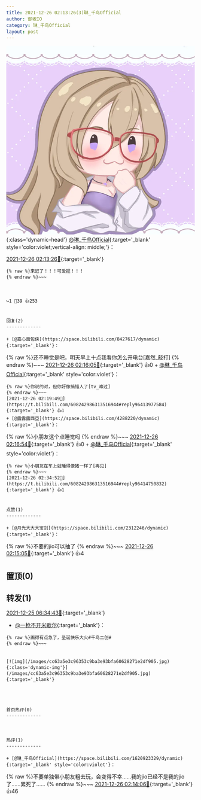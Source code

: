 ```yaml
---
title: 2021-12-26 02:13:26(3)琳_千鸟Official
author: 御坂IO
category: 琳_千鸟Official
layout: post
---
```


![img](/images/c0a88f85ebd0d056f37b114e0748e69556c8b488.jpg){:class='dynamic-head'}
[@琳_千鸟Official](https://space.bilibili.com/1620923329/dynamic){:target='_blank' style='color:violet;vertical-align: middle;'}：

[2021-12-26 02:13:26🔗](https://t.bilibili.com/608242986313516944){:target='_blank'}

~~~
{% raw %}来迟了！！！可爱捏！！！
{% endraw %}~~~



↪️1 💬39 👍253


回复(2)
-------------

+ [@嘉心面包侠](https://space.bilibili.com/8427617/dynamic){:target='_blank'}：
~~~
{% raw %}还不睡觉是吧，明天早上十点我看你怎么开电台[嘉然_敲打]
{% endraw %}~~~
[2021-12-26 02:16:05🔗](https://t.bilibili.com/608242986313516944#reply96413758928){:target='_blank'} 👍0
    + [@琳_千鸟Official](https://space.bilibili.com/1620923329/dynamic){:target='_blank' style='color:violet'}：
~~~
{% raw %}你说的对，但你好像搞错人了[tv_难过]
{% endraw %}~~~
[2021-12-26 02:19:49🔗](https://t.bilibili.com/608242986313516944#reply96413977584){:target='_blank'} 👍1
+ [@露露露西亞](https://space.bilibili.com/4288220/dynamic){:target='_blank'}：
~~~
{% raw %}小朋友这个点睡觉吗
{% endraw %}~~~
[2021-12-26 02:16:54🔗](https://t.bilibili.com/608242986313516944#reply96413838752){:target='_blank'} 👍0
    + [@琳_千鸟Official](https://space.bilibili.com/1620923329/dynamic){:target='_blank' style='color:violet'}：
~~~
{% raw %}小朋友在车上就睡得像猪一样了[再见]
{% endraw %}~~~
[2021-12-26 02:34:52🔗](https://t.bilibili.com/608242986313516944#reply96414750832){:target='_blank'} 👍1


点赞(1)
-------------

+ [@月光大大大宝剑](https://space.bilibili.com/2312246/dynamic){:target='_blank'}：
~~~
{% raw %}不要的jio可以抽了
{% endraw %}~~~
[2021-12-26 02:15:05🔗](https://t.bilibili.com/608242986313516944#reply96413859792){:target='_blank'} 👍4


置顶(0)
-------------



转发(1)
-------------

[2021-12-25 06:34:43🔗](https://t.bilibili.com/607939233336800355){:target='_blank'}
+ [@一枪不开米歇尔](https://space.bilibili.com/3427592/dynamic){:target='_blank'}：
~~~
{% raw %}画得有点急了，圣诞快乐大火#千鸟二创#
{% endraw %}~~~


[![img](/images/cc63a5e3c96353c9ba3e93bfa60628271e2df905.jpg){:class='dynamic-img'}](/images/cc63a5e3c96353c9ba3e93bfa60628271e2df905.jpg){:target='_blank'}




首页热评(0)
-------------



热评(1)
-------------

+ [@琳_千鸟Official](https://space.bilibili.com/1620923329/dynamic){:target='_blank' style='color:violet'}：
~~~
{% raw %}不要单独带小朋友粗去玩，会变得不幸……我的jio已经不是我的jio了……累死了……
{% endraw %}~~~
[2021-12-26 02:14:06🔗](https://t.bilibili.com/608242986313516944#reply96413727696){:target='_blank'} 👍46



